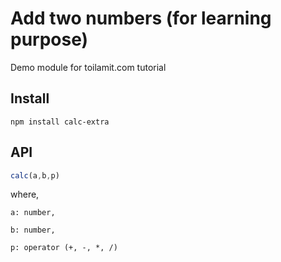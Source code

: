 # Add two numbers (for learning purpose)

Demo module for toilamit.com tutorial

## Install

```
npm install calc-extra
```

## API

```javascript
calc(a,b,p) 
```

where, 

```
a: number,

b: number,

p: operator (+, -, *, /)
```